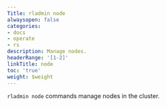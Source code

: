 ```yaml
---
Title: rladmin node
alwaysopen: false
categories:
- docs
- operate
- rs
description: Manage nodes.
headerRange: '[1-2]'
linkTitle: node
toc: 'true'
weight: $weight
---
```


`rladmin node` commands manage nodes in the cluster.


